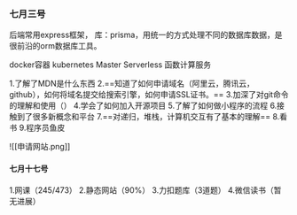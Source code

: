 ### 七月三号
后端常用express框架，
库：prisma，用统一的方式处理不同的数据库数据，是很前沿的orm数据库工具。

docker容器
kubernetes Master
Serverless 函数计算服务

1.了解了MDN是什么东西
2.==知道了如何申请域名（阿里云，腾讯云，github），如何将域名提交给搜索引擎，如何申请SSL证书。==
3.加深了对git命令的理解和使用（）
4.学会了如何加入开源项目
5.了解了如何做小程序的流程
6.接触到了很多新概念和平台
7.==对递归，堆栈，计算机交互有了基本的理解==
8.看书
9.程序员鱼皮

![[申请网站.png]]

#### 七月十七号
1.网课（245/473）
2.静态网站（90%）
3.力扣题库（3道题）
4.微信读书（暂无进展）
